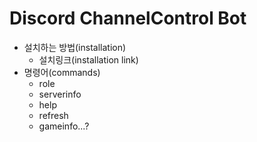 # Discord ChannelControl Bot
+ 설치하는 방법(installation)
    + 설치링크(installation link)
+ 명령어(commands)
    + role
    + serverinfo
    + help
    + refresh
    + gameinfo...?
